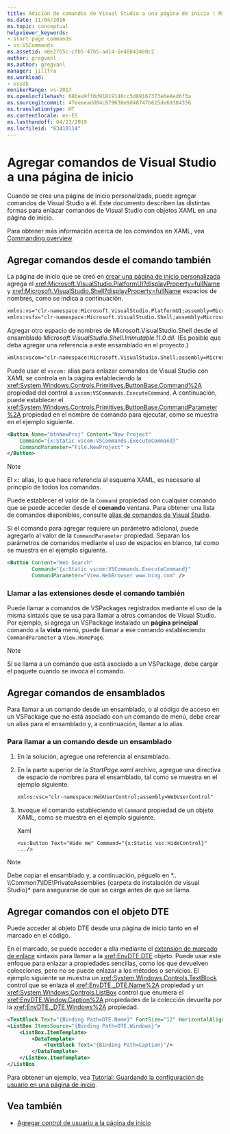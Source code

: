 ```yaml
---
title: Adición de comandos de Visual Studio a una página de inicio | Microsoft Docs
ms.date: 11/04/2016
ms.topic: conceptual
helpviewer_keywords:
- start page commands
- vs:VSCommands
ms.assetid: a8e2765c-cfb5-47b5-a414-6e48b434e0c2
author: gregvanl
ms.author: gregvanl
manager: jillfra
ms.workload:
- vssdk
monikerRange: vs-2017
ms.openlocfilehash: 68bea9ff0d91819146cc5d89167373e0e8ed6f3a
ms.sourcegitcommit: 47eeeeadd84c879636e9d48747b615de69384356
ms.translationtype: HT
ms.contentlocale: es-ES
ms.lasthandoff: 04/23/2019
ms.locfileid: "63410114"
---
```

# <a name="add-visual-studio-commands-to-a-start-page"></a>Agregar comandos de Visual Studio a una página de inicio

Cuando se crea una página de inicio personalizada, puede agregar comandos de Visual Studio a él. Este documento describen las distintas formas para enlazar comandos de Visual Studio con objetos XAML en una página de inicio.

Para obtener más información acerca de los comandos en XAML, vea [Commanding overview](/dotnet/framework/wpf/advanced/commanding-overview)

## <a name="add-commands-from-the-command-well"></a>Agregar comandos desde el comando también

La página de inicio que se creó en [crear una página de inicio personalizada](../extensibility/creating-a-custom-start-page.md) agrega el <xref:Microsoft.VisualStudio.PlatformUI?displayProperty=fullName> y <xref:Microsoft.VisualStudio.Shell?displayProperty=fullName> espacios de nombres, como se indica a continuación.

```xml
xmlns:vs="clr-namespace:Microsoft.VisualStudio.PlatformUI;assembly=Microsoft.VisualStudio.Shell.14.0"
xmlns:vsfx="clr-namespace:Microsoft.VisualStudio.Shell;assembly=Microsoft.VisualStudio.Shell.14.0"
```

Agregar otro espacio de nombres de Microsoft.VisualStudio.Shell desde el ensamblado *Microsoft.VisualStudio.Shell.Immutable.11.0.dll*. (Es posible que deba agregar una referencia a este ensamblado en el proyecto.)

```xml
xmlns:vscom="clr-namespace:Microsoft.VisualStudio.Shell;assembly=Microsoft.VisualStudio.Shell.Immutable.11.0"
```

Puede usar el `vscom:` alias para enlazar comandos de Visual Studio con XAML se controla en la página estableciendo la <xref:System.Windows.Controls.Primitives.ButtonBase.Command%2A> propiedad del control a `vscom:VSCommands.ExecuteCommand`. A continuación, puede establecer el <xref:System.Windows.Controls.Primitives.ButtonBase.CommandParameter%2A> propiedad en el nombre de comando para ejecutar, como se muestra en el ejemplo siguiente.

```xml
<Button Name="btnNewProj" Content="New Project"
    Command="{x:Static vscom:VSCommands.ExecuteCommand}"
    CommandParameter="File.NewProject" >
</Button>
```

> [!NOTE]
> El `x:` alias, lo que hace referencia al esquema XAML, es necesario al principio de todos los comandos.

 Puede establecer el valor de la `Command` propiedad con cualquier comando que se puede acceder desde el **comando** ventana. Para obtener una lista de comandos disponibles, consulte [alias de comandos de Visual Studio](../ide/reference/visual-studio-command-aliases.md).

 Si el comando para agregar requiere un parámetro adicional, puede agregarlo al valor de la `CommandParameter` propiedad. Separan los parámetros de comandos mediante el uso de espacios en blanco, tal como se muestra en el ejemplo siguiente.

```xml
<Button Content="Web Search"
        Command="{x:Static vscom:VSCommands.ExecuteCommand}"
        CommandParameter="View.WebBrowser www.bing.com" />
```

### <a name="call-extensions-from-the-command-well"></a>Llamar a las extensiones desde el comando también
 Puede llamar a comandos de VSPackages registrados mediante el uso de la misma sintaxis que se usa para llamar a otros comandos de Visual Studio. Por ejemplo, si agrega un VSPackage instalado un **página principal** comando a la **vista** menú, puede llamar a ese comando estableciendo `CommandParameter` a `View.HomePage`.

> [!NOTE]
> Si se llama a un comando que está asociado a un VSPackage, debe cargar el paquete cuando se invoca el comando.

## <a name="add-commands-from-assemblies"></a>Agregar comandos de ensamblados
 Para llamar a un comando desde un ensamblado, o al código de acceso en un VSPackage que no está asociado con un comando de menú, debe crear un alias para el ensamblado y, a continuación, llamar a lo alias.

### <a name="to-call-a-command-from-an-assembly"></a>Para llamar a un comando desde un ensamblado

1. En la solución, agregue una referencia al ensamblado.

2. En la parte superior de la *StartPage.xaml* archivo, agregue una directiva de espacio de nombres para el ensamblado, tal como se muestra en el ejemplo siguiente.

    ```xml
    xmlns:vsc="clr-namespace:WebUserControl;assembly=WebUserControl"
    ```

3. Invoque el comando estableciendo el `Command` propiedad de un objeto XAML, como se muestra en el ejemplo siguiente.

     Xaml

    ```
    <vs:Button Text="Hide me" Command="{x:Static vsc:HideControl}" .../>
    ```

> [!NOTE]
> Debe copiar el ensamblado y, a continuación, péguelo en *.. \\\Common7\IDE\PrivateAssemblies {carpeta de instalación de visual Studio}\* para asegurarse de que se carga antes de que se llama.

## <a name="add-commands-with-the-dte-object"></a>Agregar comandos con el objeto DTE
 Puede acceder al objeto DTE desde una página de inicio tanto en el marcado en el código.

 En el marcado, se puede acceder a ella mediante el [extensión de marcado de enlace](/dotnet/framework/wpf/advanced/binding-markup-extension) sintaxis para llamar a la <xref:EnvDTE.DTE> objeto. Puede usar este enfoque para enlazar a propiedades sencillas, como los que devuelven colecciones, pero no se puede enlazar a los métodos o servicios. El ejemplo siguiente se muestra un <xref:System.Windows.Controls.TextBlock> control que se enlaza el <xref:EnvDTE._DTE.Name%2A> propiedad y un <xref:System.Windows.Controls.ListBox> control que enumera el <xref:EnvDTE.Window.Caption%2A> propiedades de la colección devuelta por la <xref:EnvDTE._DTE.Windows%2A> propiedad.

```xml
<TextBlock Text="{Binding Path=DTE.Name}" FontSize="12" HorizontalAlignment="Center"/>
<ListBox ItemsSource="{Binding Path=DTE.Windows}">
    <ListBox.ItemTemplate>
        <DataTemplate>
            <TextBlock Text="{Binding Path=Caption}"/>
        </DataTemplate>
    </ListBox.ItemTemplate>
</ListBox
```

 Para obtener un ejemplo, vea [Tutorial: Guardando la configuración de usuario en una página de inicio](../extensibility/walkthrough-saving-user-settings-on-a-start-page.md).

## <a name="see-also"></a>Vea también

- [Agregar control de usuario a la página de inicio](../extensibility/adding-user-control-to-the-start-page.md)